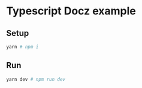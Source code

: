 # Typescript Docz example

## Setup

```sh
yarn # npm i
```

## Run

```sh
yarn dev # npm run dev
```
